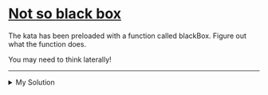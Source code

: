 # [Not so black box](https://www.codewars.com/kata/57080f21d531cd94950007eb/)

The kata has been preloaded with a function called blackBox. Figure out what the function does.

You may need to think laterally!

---

<details><summary>My Solution</summary>

```js
// Log the content of the givin function blackBox to reveal the content
//console.log(blackBox.toString());
JSopenSesame();
```

</details>
